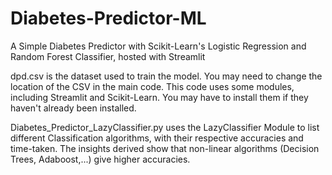 # Diabetes-Predictor-ML
A Simple Diabetes Predictor with Scikit-Learn's Logistic Regression and Random Forest Classifier, hosted with Streamlit

dpd.csv is the dataset used to train the model. You may need to change the location of the CSV in the main code. This code uses some modules, including Streamlit and Scikit-Learn. You may have to install them if they haven't already been installed.

Diabetes_Predictor_LazyClassifier.py uses the LazyClassifier Module to list different Classification algorithms, with their respective accuracies and time-taken. The insights derived show that non-linear algorithms (Decision Trees, Adaboost,...) give higher accuracies.
